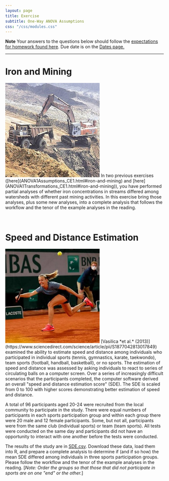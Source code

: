 ```yaml
---
layout: page
title: Exercise
subtitle: One-Way ANOVA Assumptions
css: "/css/modules.css"
---
```


<div class="alert alert-warning">
  <strong>Note</strong> Your answers to the questions below should follow the <a href="../../resources/hwformat" target="_blank">expectations for homework found here</a>. Due date is on the <a href="../../resources/Dates-Current" target="_blank">Dates page.</a>
</div>

----

# Iron and Mining
<img src="../zimgs/Iron_Mining.jpg" alt="Decoration" class="img-right">
In two previous exercises ([here](ANOVA1Assumptions_CE1.html#iron-and-mining) and [here](ANOVA1Transformations_CE1.html#iron-and-mining)), you have performed partial analyses of whether iron concentrations in streams differed among watersheds with different past mining activities. In this exercise bring those analyses, plus some new analyses, into a complete analysis that follows the workflow and the tenor of the example analyses in the reading.

&nbsp;

# Speed and Distance Estimation
<img src="../zimgs/reactiontime.jpg" alt="Decoration" class="img-right">
[Vasilica *et al.* (2013)](https://www.sciencedirect.com/science/article/pii/S1877042813017849) examined the ability to estimate speed and distance among individuals who participated in individual sports (tennis, gymnastics, karate, taekwondo), team sports (football, handball, basketball), or no sports. The estimation of speed and distance was assessed by asking individuals to react to series of circulating balls on a computer screen. Over a series of increasingly difficult scenarios that the participants completed, the computer software derived an overall "speed and distance estimation score" (SDE). The SDE is scaled from 0 to 100 with higher scores demonstrating better estimation of speed and distance.

A total of 96 participants aged 20-24 were recruited from the local community to participate in the study. There were equal numbers of participants in each sports participation group and within each group there were 20 male and 12 female participants. Some, but not all, participants were from the same club (individual sports) or team (team sports). All tests were conducted on the same day and participants did not have an opportunity to interact with one another before the tests were conducted.

The results of the study are in [SDE.csv](data/SDE.csv). Download these data, load them into R, and prepare a complete analysis to determine if (and if so how) the mean SDE differed among individuals in three sports participation groups. Please follow the workflow and the tenor of the example analyses in the reading. [*Note: Order the groups so that those that did not participate in sports are on one "end" or the other.*]
